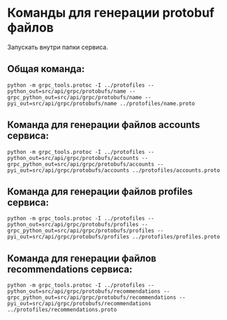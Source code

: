 # Команды для генерации protobuf файлов

Запускать внутри папки сервиса.

## Общая команда:

```
python -m grpc_tools.protoc -I ../protofiles --python_out=src/api/grpc/protobufs/name --grpc_python_out=src/api/grpc/protobufs/name --pyi_out=src/api/grpc/protobufs/name ../protofiles/name.proto
```

## Команда для генерации файлов accounts сервиса:

```
python -m grpc_tools.protoc -I ../protofiles --python_out=src/api/grpc/protobufs/accounts --grpc_python_out=src/api/grpc/protobufs/accounts --pyi_out=src/api/grpc/protobufs/accounts ../protofiles/accounts.proto
```

## Команда для генерации файлов profiles сервиса:

```
python -m grpc_tools.protoc -I ../protofiles --python_out=src/api/grpc/protobufs/profiles --grpc_python_out=src/api/grpc/protobufs/profiles --pyi_out=src/api/grpc/protobufs/profiles ../protofiles/profiles.proto
```

## Команда для генерации файлов recommendations сервиса:

```
python -m grpc_tools.protoc -I ../protofiles --python_out=src/api/grpc/protobufs/recommendations --grpc_python_out=src/api/grpc/protobufs/recommendations --pyi_out=src/api/grpc/protobufs/recommendations ../protofiles/recommendations.proto
```
